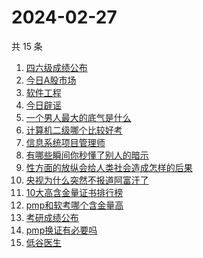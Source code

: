 # 2024-02-27

共 15 条

<!-- BEGIN -->
<!-- 最后更新时间 Tue Feb 27 2024 15:08:35 GMT+0800 (China Standard Time) -->

1. [四六级成绩公布](https://www.zhihu.com/search?q=%E5%9B%9B%E5%85%AD%E7%BA%A7%E6%88%90%E7%BB%A9%E5%85%AC%E5%B8%83)
1. [今日A股市场](https://www.zhihu.com/search?q=%E4%BB%8A%E6%97%A5A%E8%82%A1%E5%B8%82%E5%9C%BA)
1. [软件工程](https://www.zhihu.com/search?q=%E8%BD%AF%E4%BB%B6%E5%B7%A5%E7%A8%8B)
1. [今日辟谣](https://www.zhihu.com/search?q=%E4%BB%8A%E6%97%A5%E8%BE%9F%E8%B0%A3)
1. [一个男人最大的底气是什么](https://www.zhihu.com/search?q=%E4%B8%80%E4%B8%AA%E7%94%B7%E4%BA%BA%E6%9C%80%E5%A4%A7%E7%9A%84%E5%BA%95%E6%B0%94%E6%98%AF%E4%BB%80%E4%B9%88)
1. [计算机二级哪个比较好考](https://www.zhihu.com/search?q=%E8%AE%A1%E7%AE%97%E6%9C%BA%E4%BA%8C%E7%BA%A7%E5%93%AA%E4%B8%AA%E6%AF%94%E8%BE%83%E5%A5%BD%E8%80%83)
1. [信息系统项目管理师](https://www.zhihu.com/search?q=%E4%BF%A1%E6%81%AF%E7%B3%BB%E7%BB%9F%E9%A1%B9%E7%9B%AE%E7%AE%A1%E7%90%86%E5%B8%88)
1. [有哪些瞬间你秒懂了别人的暗示](https://www.zhihu.com/search?q=%E6%9C%89%E5%93%AA%E4%BA%9B%E7%9E%AC%E9%97%B4%E4%BD%A0%E7%A7%92%E6%87%82%E4%BA%86%E5%88%AB%E4%BA%BA%E7%9A%84%E6%9A%97%E7%A4%BA)
1. [性方面的放纵会给人类社会造成怎样的后果](https://www.zhihu.com/search?q=%E6%80%A7%E6%96%B9%E9%9D%A2%E7%9A%84%E6%94%BE%E7%BA%B5%E4%BC%9A%E7%BB%99%E4%BA%BA%E7%B1%BB%E7%A4%BE%E4%BC%9A%E9%80%A0%E6%88%90%E6%80%8E%E6%A0%B7%E7%9A%84%E5%90%8E%E6%9E%9C)
1. [央视为什么突然不报道阿富汗了](https://www.zhihu.com/search?q=%E5%A4%AE%E8%A7%86%E4%B8%BA%E4%BB%80%E4%B9%88%E7%AA%81%E7%84%B6%E4%B8%8D%E6%8A%A5%E9%81%93%E9%98%BF%E5%AF%8C%E6%B1%97%E4%BA%86)
1. [10大高含金量证书排行榜](https://www.zhihu.com/search?q=10%E5%A4%A7%E9%AB%98%E5%90%AB%E9%87%91%E9%87%8F%E8%AF%81%E4%B9%A6%E6%8E%92%E8%A1%8C%E6%A6%9C)
1. [pmp和软考哪个含金量高](https://www.zhihu.com/search?q=pmp%E5%92%8C%E8%BD%AF%E8%80%83%E5%93%AA%E4%B8%AA%E5%90%AB%E9%87%91%E9%87%8F%E9%AB%98)
1. [考研成绩公布](https://www.zhihu.com/search?q=%E8%80%83%E7%A0%94%E6%88%90%E7%BB%A9%E5%85%AC%E5%B8%83)
1. [pmp换证有必要吗](https://www.zhihu.com/search?q=pmp%E6%8D%A2%E8%AF%81%E6%9C%89%E5%BF%85%E8%A6%81%E5%90%97)
1. [低谷医生](https://www.zhihu.com/search?q=%E4%BD%8E%E8%B0%B7%E5%8C%BB%E7%94%9F)

<!-- END -->
